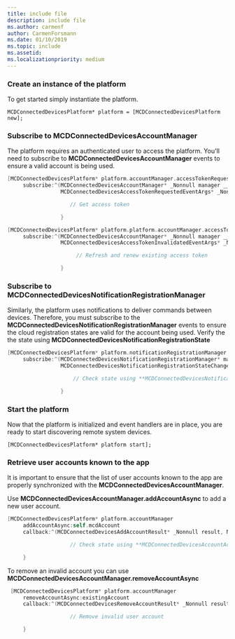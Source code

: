 ```yaml
---
title: include file
description: include file
ms.author: carmenf
author: CarmenForsmann
ms.date: 01/10/2019
ms.topic: include
ms.assetid: 
ms.localizationpriority: medium
---
```


### Create an instance of the platform

To get started simply instantiate the platform.

`MCDConnectedDevicesPlatform* platform = [MCDConnectedDevicesPlatform new];`

### Subscribe to MCDConnectedDevicesAccountManager

The platform requires an authenticated user to access the platform.  You'll need to subscribe to **MCDConnectedDevicesAccountManager** events to ensure a valid account is being used.

```ObjectiveC
[MCDConnectedDevicesPlatform* platform.accountManager.accessTokenRequested
     subscribe:^(MCDConnectedDevicesAccountManager* _Nonnull manager __unused,
                 MCDConnectedDevicesAccessTokenRequestedEventArgs* _Nonnull request __unused) {

                    // Get access token

                 }
```

```ObjectiveC
[MCDConnectedDevicesPlatform* platform.platform.accountManager.accessTokenInvalidated
     subscribe:^(MCDConnectedDevicesAccountManager* _Nonnull manager __unused,
                 MCDConnectedDevicesAccessTokenInvalidatedEventArgs* _Nonnull request) {

                      // Refresh and renew existing access token

                 }
```

### Subscribe to MCDConnectedDevicesNotificationRegistrationManager

Similarly, the platform uses notifications to deliver commands between devices.  Therefore, you must subscribe to the **MCDConnectedDevicesNotificationRegistrationManager** events to ensure the cloud registration states are valid for the account being used.  Verify the the state using **MCDConnectedDevicesNotificationRegistrationState**

```ObjectiveC
[MCDConnectedDevicesPlatform* platform.notificationRegistrationManager.notificationRegistrationStateChanged
     subscribe:^(MCDConnectedDevicesNotificationRegistrationManager* manager __unused,
                 MCDConnectedDevicesNotificationRegistrationStateChangedEventArgs* args __unused) {

                     // Check state using **MCDConnectedDevicesNotificationRegistrationState** enum

                 }

```

### Start the platform
Now that the platform is initialized and event handlers are in place, you are ready to start discovering remote system devices.  

`[MCDConnectedDevicesPlatform* platform start];`

### Retrieve user accounts known to the app

It is important to ensure that the list of user accounts known to the app are properly synchronized with the **MCDConnectedDevicesAccountManager**.

Use **MCDConnectedDevicesAccountManager.addAccountAsync** to add a new user account.

```ObjectiveC
[MCDConnectedDevicesPlatform* platform.accountManager
     addAccountAsync:self.mcdAccount
     callback:^(MCDConnectedDevicesAddAccountResult* _Nonnull result, NSError* _Nullable error) {

                    // Check state using **MCDConnectedDevicesAccountAddedStatus** enum

     }
```

To remove an invalid account you can use **MCDConnectedDevicesAccountManager.removeAccountAsync**

```ObjectiveC
 [MCDConnectedDevicesPlatform* platform.accountManager
     removeAccountAsync:existingAccount
     callback:^(MCDConnectedDevicesRemoveAccountResult* _Nonnull result __unused, NSError* _Nullable error) {

                    // Remove invalid user account

     }

```